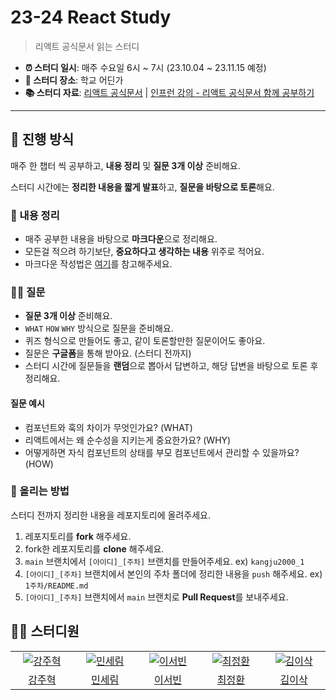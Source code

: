 # 23-24 React Study

> 리액트 공식문서 읽는 스터디

- **⏰ 스터디 일시**: 매주 수요일 6시 ~ 7시 (23.10.04 ~ 23.11.15 예정)
- **🏫 스터디 장소**: 학교 어딘가
- **📚 스터디 자료**: [리액트 공식문서](https://ko.react.dev/learn) | [인프런 강의 - 리액트 공식문서 함께 공부하기](https://www.inflearn.com/course/%EB%A6%AC%EC%95%A1%ED%8A%B8-%EA%B3%B5%EC%8B%9D%EB%AC%B8%EC%84%9C-%ED%95%A8%EA%BB%98-%EA%B3%B5%EB%B6%80%ED%95%98%EA%B8%B0)

---

## 🚀 진행 방식

매주 한 챕터 씩 공부하고, **내용 정리** 및 **질문 3개 이상** 준비해요.

스터디 시간에는 **정리한 내용을 짧게 발표**하고, **질문을 바탕으로 토론**해요.

### 📝 내용 정리

- 매주 공부한 내용을 바탕으로 **마크다운**으로 정리해요.
- 모든걸 적으려 하기보단, **중요하다고 생각하는 내용** 위주로 적어요.
- 마크다운 작성법은 [여기](https://gist.github.com/ihoneymon/652be052a0727ad59601)를 참고해주세요.

### 🙋‍♂️ 질문

- **질문 3개 이상** 준비해요.
- `WHAT` `HOW` `WHY` 방식으로 질문을 준비해요.
- 퀴즈 형식으로 만들어도 좋고, 같이 토론할만한 질문이어도 좋아요.
- 질문은 **구글폼**을 통해 받아요. (스터디 전까지)
- 스터디 시간에 질문들을 **랜덤**으로 뽑아서 답변하고, 해당 답변을 바탕으로 토론 후 정리해요.

#### 질문 예시

- 컴포넌트와 훅의 차이가 무엇인가요? (WHAT)
- 리액트에서는 왜 순수성을 지키는게 중요한가요? (WHY)
- 어떻게하면 자식 컴포넌트의 상태를 부모 컴포넌트에서 관리할 수 있을까요? (HOW)

### 📌 올리는 방법

스터디 전까지 정리한 내용을 레포지토리에 올려주세요.

1. 레포지토리를 **fork** 해주세요.
2. fork한 레포지토리를 **clone** 해주세요.
3. `main` 브랜치에서 `[아이디]_[주차]` 브랜치를 만들어주세요. ex) `kangju2000_1`
4. `[아이디]_[주차]` 브랜치에서 본인의 주차 폴더에 정리한 내용을 `push` 해주세요. ex) `1주차/README.md`
5. `[아이디]_[주차]` 브랜치에서 `main` 브랜치로 **Pull Request**를 보내주세요.

## 🏃‍♂️ 스터디원

<table>
  <tr>
    <td align="center" width="150px">
      <a href="https://github.com/kangju2000" target="_blank">
        <img src="https://avatars.githubusercontent.com/u/23312485?v=4" alt="강주혁" />
      </a>
    </td>
    <td align="center" width="150px">
      <a href="https://github.com/anonymousRecords" target="_blank">
        <img src="https://avatars.githubusercontent.com/u/97885933?v=4" alt="민세림" />
      </a>
    </td>
    <td align="center" width="150px">
      <a href="https://github.com/leeseobin00" target="_blank">
        <img src="https://avatars.githubusercontent.com/u/70849467?v=4" alt="이서빈" />
      </a>
    </td>
    <td align="center" width="150px">
      <a href="https://github.com/HOAN-C" target="_blank">
        <img src="https://avatars.githubusercontent.com/u/88963367?v=4" alt="최정환" />
      </a>
    </td>
    <td align="center" width="150px">
      <a href="https://github.com/isaac8570" target="_blank">
        <img src="https://avatars.githubusercontent.com/u/92903593?v=4" alt="김이삭" />
      </a>
    </td>
  </tr>
  <tr>
   <td align="center">
      <a href="https://github.com/kangju2000" target="_blank">
        강주혁
      </a>
    </td>
    <td align="center">
      <a href="https://github.com/anonymousRecords" target="_blank">
        민세림
      </a>
    </td>
     <td align="center">
      <a href="https://github.com/leeseobin00" target="_blank">
        이서빈
      </a>
    </td>
     <td align="center">
      <a href="https://github.com/HOAN-C" target="_blank">
        최정환
      </a>
    </td>
     <td align="center">
      <a href="https://github.com/isaac8570" target="_blank">
        김이삭
      </a>
    </td>
  </tr>
<table>
